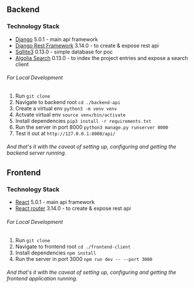 ## Backend

### Technology Stack

- [Django](https://pypi.org/project/Django/) 5.0.1 - main api framework
- [Django Rest Framework](https://www.django-rest-framework.org/) 3.14.0 - to create & expose rest api
- [Sqllite3](https://www.sqlite.org/docs.html) 0.13.0 - simple database for poc
- [Algolia Search](https://www.algolia.com/) 0.13.0 - to index the project entries and expose a search client

###### For Local Development

1. Run `git clone `
2. Navigate to backend root `cd ./backend-api`
3. Create a virtual env `python3 -m venv venv`
4. Actvate virtual env `source venv/bin/activate`
5. Install dependencies `pip3 install -r requirements.txt`
5. Run the server in port 8000 `python3 manage.py runserver 8000`
6. Test it out at `http://127.0.0.1:8000/api/`

###### And that's it with the caveat of setting up, configuring and getting the backend server running.


## Frontend

### Technology Stack

- [React](https://pypi.org/project/Django/) 5.0.1 - main api framework
- [React router](https://www.django-rest-framework.org/) 3.14.0 - to create & expose rest api

###### For Local Development

1. Run `git clone `
2. Navigate to frontend root `cd ./frontend-client`
3. Install dependencies `npm install`
4. Run the server in port 3000 `npm run dev -- --port 3000`

###### And that's it with the caveat of setting up, configuring and getting the frontend application running.